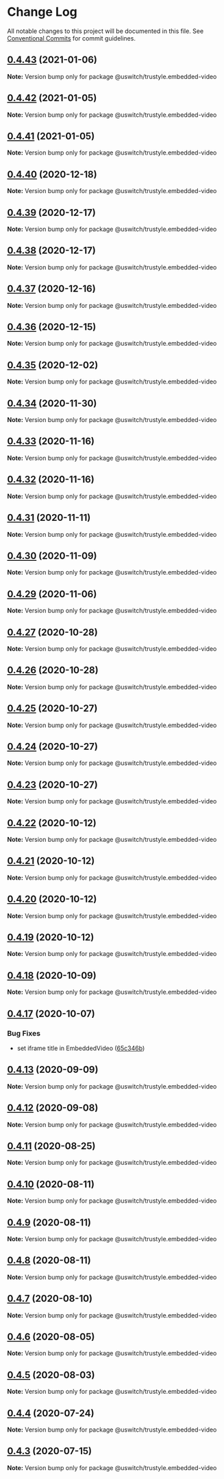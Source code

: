 # Change Log

All notable changes to this project will be documented in this file.
See [Conventional Commits](https://conventionalcommits.org) for commit guidelines.

## [0.4.43](https://github.com/uswitch/trustyle/compare/@uswitch/trustyle.embedded-video@0.4.42...@uswitch/trustyle.embedded-video@0.4.43) (2021-01-06)

**Note:** Version bump only for package @uswitch/trustyle.embedded-video





## [0.4.42](https://github.com/uswitch/trustyle/compare/@uswitch/trustyle.embedded-video@0.4.41...@uswitch/trustyle.embedded-video@0.4.42) (2021-01-05)

**Note:** Version bump only for package @uswitch/trustyle.embedded-video





## [0.4.41](https://github.com/uswitch/trustyle/compare/@uswitch/trustyle.embedded-video@0.4.40...@uswitch/trustyle.embedded-video@0.4.41) (2021-01-05)

**Note:** Version bump only for package @uswitch/trustyle.embedded-video





## [0.4.40](https://github.com/uswitch/trustyle/compare/@uswitch/trustyle.embedded-video@0.4.39...@uswitch/trustyle.embedded-video@0.4.40) (2020-12-18)

**Note:** Version bump only for package @uswitch/trustyle.embedded-video





## [0.4.39](https://github.com/uswitch/trustyle/compare/@uswitch/trustyle.embedded-video@0.4.37...@uswitch/trustyle.embedded-video@0.4.39) (2020-12-17)

**Note:** Version bump only for package @uswitch/trustyle.embedded-video





## [0.4.38](https://github.com/uswitch/trustyle/compare/@uswitch/trustyle.embedded-video@0.4.37...@uswitch/trustyle.embedded-video@0.4.38) (2020-12-17)

**Note:** Version bump only for package @uswitch/trustyle.embedded-video





## [0.4.37](https://github.com/uswitch/trustyle/compare/@uswitch/trustyle.embedded-video@0.4.36...@uswitch/trustyle.embedded-video@0.4.37) (2020-12-16)

**Note:** Version bump only for package @uswitch/trustyle.embedded-video





## [0.4.36](https://github.com/uswitch/trustyle/compare/@uswitch/trustyle.embedded-video@0.4.35...@uswitch/trustyle.embedded-video@0.4.36) (2020-12-15)

**Note:** Version bump only for package @uswitch/trustyle.embedded-video





## [0.4.35](https://github.com/uswitch/trustyle/compare/@uswitch/trustyle.embedded-video@0.4.34...@uswitch/trustyle.embedded-video@0.4.35) (2020-12-02)

**Note:** Version bump only for package @uswitch/trustyle.embedded-video





## [0.4.34](https://github.com/uswitch/trustyle/compare/@uswitch/trustyle.embedded-video@0.4.33...@uswitch/trustyle.embedded-video@0.4.34) (2020-11-30)

**Note:** Version bump only for package @uswitch/trustyle.embedded-video






## [0.4.33](https://github.com/uswitch/trustyle/compare/@uswitch/trustyle.embedded-video@0.4.32...@uswitch/trustyle.embedded-video@0.4.33) (2020-11-16)

**Note:** Version bump only for package @uswitch/trustyle.embedded-video





## [0.4.32](https://github.com/uswitch/trustyle/compare/@uswitch/trustyle.embedded-video@0.4.31...@uswitch/trustyle.embedded-video@0.4.32) (2020-11-16)

**Note:** Version bump only for package @uswitch/trustyle.embedded-video





## [0.4.31](https://github.com/uswitch/trustyle/compare/@uswitch/trustyle.embedded-video@0.4.30...@uswitch/trustyle.embedded-video@0.4.31) (2020-11-11)

**Note:** Version bump only for package @uswitch/trustyle.embedded-video





## [0.4.30](https://github.com/uswitch/trustyle/compare/@uswitch/trustyle.embedded-video@0.4.29...@uswitch/trustyle.embedded-video@0.4.30) (2020-11-09)

**Note:** Version bump only for package @uswitch/trustyle.embedded-video





## [0.4.29](https://github.com/uswitch/trustyle/compare/@uswitch/trustyle.embedded-video@0.4.28...@uswitch/trustyle.embedded-video@0.4.29) (2020-11-06)

**Note:** Version bump only for package @uswitch/trustyle.embedded-video





## [0.4.27](https://github.com/uswitch/trustyle/compare/@uswitch/trustyle.embedded-video@0.4.26...@uswitch/trustyle.embedded-video@0.4.27) (2020-10-28)

**Note:** Version bump only for package @uswitch/trustyle.embedded-video





## [0.4.26](https://github.com/uswitch/trustyle/compare/@uswitch/trustyle.embedded-video@0.4.25...@uswitch/trustyle.embedded-video@0.4.26) (2020-10-28)

**Note:** Version bump only for package @uswitch/trustyle.embedded-video





## [0.4.25](https://github.com/uswitch/trustyle/compare/@uswitch/trustyle.embedded-video@0.4.24...@uswitch/trustyle.embedded-video@0.4.25) (2020-10-27)

**Note:** Version bump only for package @uswitch/trustyle.embedded-video





## [0.4.24](https://github.com/uswitch/trustyle/compare/@uswitch/trustyle.embedded-video@0.4.23...@uswitch/trustyle.embedded-video@0.4.24) (2020-10-27)

**Note:** Version bump only for package @uswitch/trustyle.embedded-video





## [0.4.23](https://github.com/uswitch/trustyle/compare/@uswitch/trustyle.embedded-video@0.4.22...@uswitch/trustyle.embedded-video@0.4.23) (2020-10-27)

**Note:** Version bump only for package @uswitch/trustyle.embedded-video





## [0.4.22](https://github.com/uswitch/trustyle/compare/@uswitch/trustyle.embedded-video@0.4.20...@uswitch/trustyle.embedded-video@0.4.22) (2020-10-12)

**Note:** Version bump only for package @uswitch/trustyle.embedded-video





## [0.4.21](https://github.com/uswitch/trustyle/compare/@uswitch/trustyle.embedded-video@0.4.20...@uswitch/trustyle.embedded-video@0.4.21) (2020-10-12)

**Note:** Version bump only for package @uswitch/trustyle.embedded-video





## [0.4.20](https://github.com/uswitch/trustyle/compare/@uswitch/trustyle.embedded-video@0.4.18...@uswitch/trustyle.embedded-video@0.4.20) (2020-10-12)

**Note:** Version bump only for package @uswitch/trustyle.embedded-video





## [0.4.19](https://github.com/uswitch/trustyle/compare/@uswitch/trustyle.embedded-video@0.4.18...@uswitch/trustyle.embedded-video@0.4.19) (2020-10-12)

**Note:** Version bump only for package @uswitch/trustyle.embedded-video





## [0.4.18](https://github.com/uswitch/trustyle/compare/@uswitch/trustyle.embedded-video@0.4.17...@uswitch/trustyle.embedded-video@0.4.18) (2020-10-09)

**Note:** Version bump only for package @uswitch/trustyle.embedded-video






## [0.4.17](https://github.com/uswitch/trustyle/compare/@uswitch/trustyle.embedded-video@0.4.16...@uswitch/trustyle.embedded-video@0.4.17) (2020-10-07)


### Bug Fixes

* set iframe title in EmbeddedVideo ([65c346b](https://github.com/uswitch/trustyle/commit/65c346b))





## [0.4.13](https://github.com/uswitch/trustyle/compare/@uswitch/trustyle.embedded-video@0.4.12...@uswitch/trustyle.embedded-video@0.4.13) (2020-09-09)

**Note:** Version bump only for package @uswitch/trustyle.embedded-video





## [0.4.12](https://github.com/uswitch/trustyle/compare/@uswitch/trustyle.embedded-video@0.4.11...@uswitch/trustyle.embedded-video@0.4.12) (2020-09-08)

**Note:** Version bump only for package @uswitch/trustyle.embedded-video





## [0.4.11](https://github.com/uswitch/trustyle/compare/@uswitch/trustyle.embedded-video@0.4.10...@uswitch/trustyle.embedded-video@0.4.11) (2020-08-25)

**Note:** Version bump only for package @uswitch/trustyle.embedded-video





## [0.4.10](https://github.com/uswitch/trustyle/compare/@uswitch/trustyle.embedded-video@0.4.9...@uswitch/trustyle.embedded-video@0.4.10) (2020-08-11)

**Note:** Version bump only for package @uswitch/trustyle.embedded-video





## [0.4.9](https://github.com/uswitch/trustyle/compare/@uswitch/trustyle.embedded-video@0.4.8...@uswitch/trustyle.embedded-video@0.4.9) (2020-08-11)

**Note:** Version bump only for package @uswitch/trustyle.embedded-video





## [0.4.8](https://github.com/uswitch/trustyle/compare/@uswitch/trustyle.embedded-video@0.4.7...@uswitch/trustyle.embedded-video@0.4.8) (2020-08-11)

**Note:** Version bump only for package @uswitch/trustyle.embedded-video





## [0.4.7](https://github.com/uswitch/trustyle/compare/@uswitch/trustyle.embedded-video@0.4.4...@uswitch/trustyle.embedded-video@0.4.7) (2020-08-10)

**Note:** Version bump only for package @uswitch/trustyle.embedded-video





## [0.4.6](https://github.com/uswitch/trustyle/compare/@uswitch/trustyle.embedded-video@0.4.4...@uswitch/trustyle.embedded-video@0.4.6) (2020-08-05)

**Note:** Version bump only for package @uswitch/trustyle.embedded-video





## [0.4.5](https://github.com/uswitch/trustyle/compare/@uswitch/trustyle.embedded-video@0.4.4...@uswitch/trustyle.embedded-video@0.4.5) (2020-08-03)

**Note:** Version bump only for package @uswitch/trustyle.embedded-video





## [0.4.4](https://github.com/uswitch/trustyle/compare/@uswitch/trustyle.embedded-video@0.4.3...@uswitch/trustyle.embedded-video@0.4.4) (2020-07-24)

**Note:** Version bump only for package @uswitch/trustyle.embedded-video





## [0.4.3](https://github.com/uswitch/trustyle/compare/@uswitch/trustyle.embedded-video@0.4.2...@uswitch/trustyle.embedded-video@0.4.3) (2020-07-15)

**Note:** Version bump only for package @uswitch/trustyle.embedded-video
